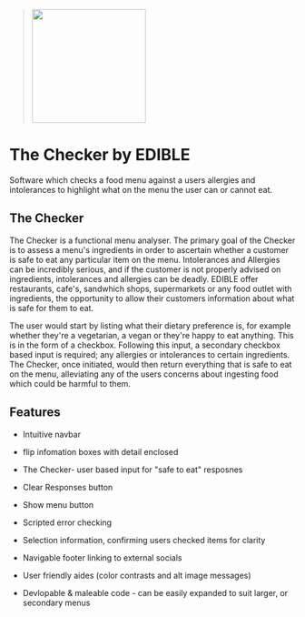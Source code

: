 ><img src="https://github.com/SamYatesSmith/IA-Menu-Checker/assets/109161693/303573b5-74f6-49c1-b134-8a135674de10" width=200 height=200>

# The Checker by EDIBLE

Software which checks a food menu against a users allergies and intolerances to highlight what on the menu the user can or cannot eat.

## The Checker

The Checker is a functional menu analyser.  The primary goal of the Checker is to assess a menu's ingredients in order to ascertain whether a customer is safe to eat any particular item on the menu.  Intolerances and Allergies can be incredibly serious, and if the customer is not properly advised on ingredients, intolerances and allergies can be deadly.  EDIBLE offer restaurants, cafe's, sandwhich shops, supermarkets or any food outlet with ingredients, the opportunity to allow their customers information about what is safe for them to eat.  

The user would start by listing what their dietary preference is, for example whether they're a vegetarian, a vegan or they're happy to eat anything.  This is in the form of a checkbox.  Following this input, a secondary checkbox based input is required; any allergies or intolerances to certain ingredients.  The Checker, once initiated, would then return everything that is safe to eat on the menu, alleviating any of the users concerns about ingesting food which could be harmful to them. 

## Features

 - Intuitive navbar
 
 - flip infomation boxes with detail enclosed
 - The Checker- user based input for "safe to eat" resposnes
 - Clear Responses button
 - Show menu button
 - Scripted error checking
 - Selection information, confirming users checked items for clarity
 - Navigable footer linking to external socials
 - User friendly aides (color contrasts and alt image messages)
 - Devlopable & maleable code - can be easily expanded to suit larger, or secondary menus